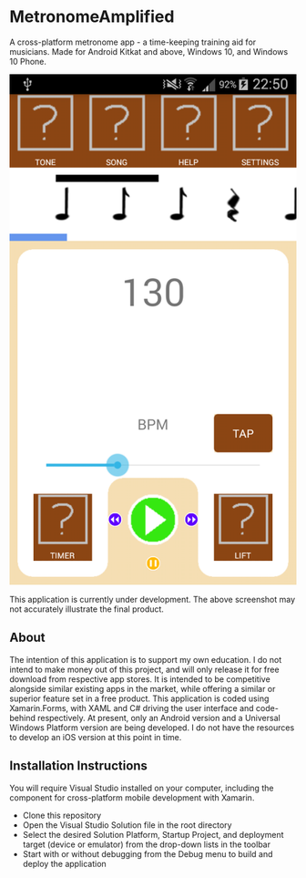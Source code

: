 # MetronomeAmplified
A cross-platform metronome app - a time-keeping training aid for musicians.
Made for Android Kitkat and above, Windows 10, and Windows 10 Phone.

![Sample Image](images/screenshot.png)

This application is currently under development. The above screenshot may not accurately illustrate the final product.

## About
The intention of this application is to support my own education. I do not intend to make money out of this project, and will only release it for free download from respective app stores. It is intended to be competitive alongside similar existing apps in the market, while offering a similar or superior feature set in a free product.
This application is coded using Xamarin.Forms, with XAML and C# driving the user interface and code-behind respectively.
At present, only an Android version and a Universal Windows Platform version are being developed. I do not have the resources to develop an iOS version at this point in time.

## Installation Instructions
You will require Visual Studio installed on your computer, including the component for cross-platform mobile development with Xamarin.
* Clone this repository
* Open the Visual Studio Solution file in the root directory
* Select the desired Solution Platform, Startup Project, and deployment target (device or emulator) from the drop-down lists in the toolbar
* Start with or without debugging from the Debug menu to build and deploy the application
